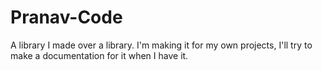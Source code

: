 # Pranav-Code

A library I made over a library. I'm making it for my own projects, I'll try to make a documentation for it when I have it. 
